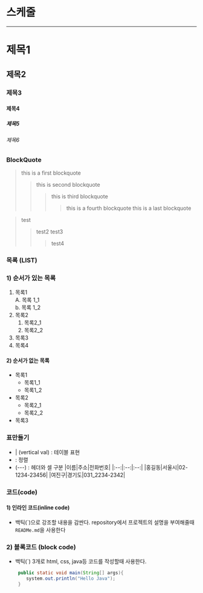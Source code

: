# 스케줄

---
# 제목1

## 제목2

### 제목3

#### 제목4

##### 제목5

###### 제목6

### BlockQuote
> this is a first blockquote
> > this is second blockquote
> > > this is third blockquote
> > > > this is a fourth blockquote
> > this is a last blockquote

> test
>   > test2
>   >test3
>   >   > test4

### 목록 (LIST)
### 1) 순서가 있는 목록
1. 목록1  
    A. 목록 1_1  
    b. 목록 1_2  
2. 목록2
    1. 목록2_1
    2. 목록2_2
3. 목록3
4. 목록4

#### 2) 순서가 없는 목록
- 목록1
    - 목록1_1
    - 목록1_2
- 목록2
    - 목록2_1
    - 목록2_2
- 목록3


### 표만들기
- | (vertical val) : 테이블 표현
- : 정렬
- (---) : 헤더와 셀 구분
    |이름|주소|전화번호|
    |:--:|:--:|:--:|
    |홍길동|서울시|02-1234-23456|
    |여진구|경기도|031_2234-2342|


### 코드(code)
#### 1) 인라인 코드(inline code)
- 백틱(\`)으로 강조할 내용을 감싼다.
    repository에서 프로젝트의 설명을 부여해줄때 `READMe.md`을 사용한다

### 2) 블록코드 (block code)
- 백틱(`) 3개로 html, css, java등 코드를 작성할때 사용한다.

    ```java
     public static void main(String[] args){
        system.out.println("Hello Java");
     }
    ```